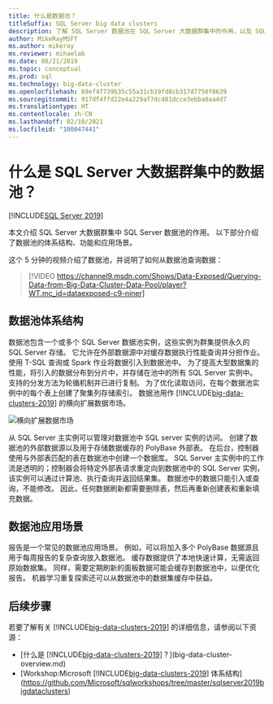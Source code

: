```yaml
---
title: 什么是数据池？
titleSuffix: SQL Server big data clusters
description: 了解 SQL Server 数据池在 SQL Server 大数据群集中的作用，以及 SQL 数据池的体系结构和功能。
author: MikeRayMSFT
ms.author: mikeray
ms.reviewer: mihaelab
ms.date: 08/21/2019
ms.topic: conceptual
ms.prod: sql
ms.technology: big-data-cluster
ms.openlocfilehash: 69ef4f739b35c55a31cb19fd8cb317d7750f8639
ms.sourcegitcommit: 917df4ffd22e4a229af7dc481dcce3ebba0aa4d7
ms.translationtype: HT
ms.contentlocale: zh-CN
ms.lasthandoff: 02/10/2021
ms.locfileid: "100047441"
---
```

# <a name="what-are-data-pools-in-a-sql-server-big-data-cluster"></a>什么是 SQL Server 大数据群集中的数据池？

[!INCLUDE[SQL Server 2019](../includes/applies-to-version/sqlserver2019.md)]

本文介绍 SQL Server 大数据群集中 SQL Server 数据池的作用。 以下部分介绍了数据池的体系结构、功能和应用场景。

这个 5 分钟的视频介绍了数据池，并说明了如何从数据池查询数据：

> [!VIDEO https://channel9.msdn.com/Shows/Data-Exposed/Querying-Data-from-Big-Data-Cluster-Data-Pool/player?WT.mc_id=dataexposed-c9-niner]

## <a name="data-pool-architecture"></a>数据池体系结构

数据池包含一个或多个 SQL Server 数据池实例，这些实例为群集提供永久的 SQL Server 存储。 它允许在外部数据源中对缓存数据执行性能查询并分担作业。 使用 T-SQL 查询或 Spark 作业将数据引入到数据池中。 为了提高大型数据集的性能，将引入的数据分布到分片中，并存储在池中的所有 SQL Server 实例中。 支持的分发方法为轮循机制并已进行复制。 为了优化读取访问，在每个数据池实例中的每个表上创建了聚集列存储索引。 数据池用作 [!INCLUDE[big-data-clusters-2019](../includes/ssbigdataclusters-ss-nover.md)] 的横向扩展数据市场。

![横向扩展数据市场](media/concept-data-pool/data-virtualization-improvements.png)

从 SQL Server 主实例可以管理对数据池中 SQL server 实例的访问。 创建了数据池的外部数据源以及用于存储数据缓存的 PolyBase 外部表。 在后台，控制器使用与外部表匹配的表在数据池中创建一个数据库。 SQL Server 主实例中的工作流是透明的；控制器会将特定外部表请求重定向到数据池中的 SQL Server 实例，该实例可以通过计算池、执行查询并返回结果集。 数据池中的数据只能引入或查询，不能修改。 因此，任何数据刷新都需要删除表，然后再重新创建表和重新填充数据。

## <a name="data-pool-scenarios"></a>数据池应用场景

 报告是一个常见的数据池应用场景。 例如，可以将加入多个 PolyBase 数据源且用于每周报告的复杂查询放入数据池。 缓存数据提供了本地快速计算，无需返回原始数据集。 同样，需要定期刷新的面板数据可能会缓存到数据池中，以便优化报告。 机器学习重复探索还可以从数据池中的数据集缓存中获益。

## <a name="next-steps"></a>后续步骤

若要了解有关 [!INCLUDE[big-data-clusters-2019](../includes/ssbigdataclusters-ss-nover.md)] 的详细信息，请参阅以下资源：

- [什么是 [!INCLUDE[big-data-clusters-2019](../includes/ssbigdataclusters-ver15.md)]？](big-data-cluster-overview.md)
- [Workshop:Microsoft [!INCLUDE[big-data-clusters-2019](../includes/ssbigdataclusters-ss-nover.md)] 体系结构](https://github.com/Microsoft/sqlworkshops/tree/master/sqlserver2019bigdataclusters)
